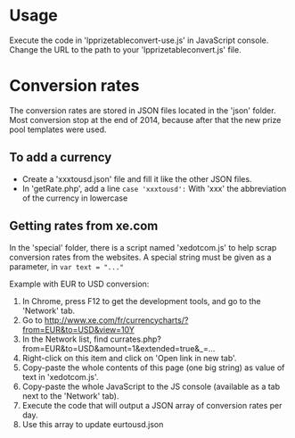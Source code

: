 # Usage
Execute the code in 'lpprizetableconvert-use.js' in JavaScript console.
Change the URL to the path to your 'lpprizetableconvert.js' file.

# Conversion rates
The conversion rates are stored in JSON files located in the 'json' folder.
Most conversion stop at the end of 2014, because after that the new prize pool templates were used.

## To add a currency
* Create a 'xxxtousd.json' file and fill it like the other JSON files.
* In 'getRate.php', add a line `case 'xxxtousd':`
With 'xxx' the abbreviation of the currency in lowercase

## Getting rates from xe.com
In the 'special' folder, there is a script named 'xedotcom.js' to help scrap conversion rates from the websites.
A special string must be given as a parameter, in `var text = "..."`

Example with EUR to USD conversion:

1. In Chrome, press F12 to get the development tools, and go to the 'Network' tab.
2. Go to http://www.xe.com/fr/currencycharts/?from=EUR&to=USD&view=10Y
3. In the Network list, find currates.php?from=EUR&to=USD&amount=1&extended=true&_=...
4. Right-click on this item and click on 'Open link in new tab'.
5. Copy-paste the whole contents of this page (one big string) as value of text in 'xedotcom.js'.
6. Copy-paste the whole JavaScript to the JS console (available as a tab next to the 'Network' tab).
7. Execute the code that will output a JSON array of conversion rates per day.
8. Use this array to update eurtousd.json
